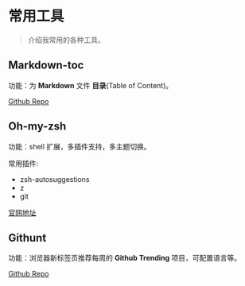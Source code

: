 # 常用工具

> 介绍我常用的各种工具。

## Markdown-toc

功能：为 **Markdown** 文件 **目录**(Table of Content)。

[Github Repo](https://github.com/jonschlinkert/markdown-toc)

## Oh-my-zsh

功能：shell 扩展，多插件支持，多主题切换。

常用插件:

- zsh-autosuggestions
- z
- git

[官网地址](https://ohmyz.sh/)

## Githunt

功能：浏览器新标签页推荐每周的 **Github Trending** 项目，可配置语言等。

[Github Repo](https://github.com/kamranahmedse/githunt)
